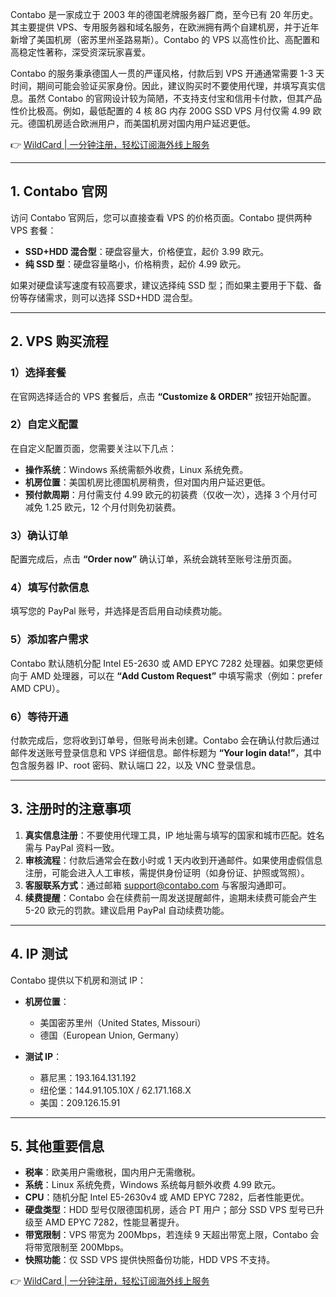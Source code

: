 Contabo 是一家成立于 2003 年的德国老牌服务器厂商，至今已有 20 年历史。其主要提供 VPS、专用服务器和域名服务，在欧洲拥有两个自建机房，并于近年新增了美国机房（密苏里州圣路易斯）。Contabo 的 VPS 以高性价比、高配置和高稳定性著称，深受资深玩家喜爱。

Contabo 的服务秉承德国人一贯的严谨风格，付款后到 VPS 开通通常需要 1-3 天时间，期间可能会验证买家身份。因此，建议购买时不要使用代理，并填写真实信息。虽然 Contabo 的官网设计较为简陋，不支持支付宝和信用卡付款，但其产品性价比极高。例如，最低配置的 4 核 8G 内存 200G SSD VPS 月付仅需 4.99 欧元。德国机房适合欧洲用户，而美国机房对国内用户延迟更低。

👉 [WildCard | 一分钟注册，轻松订阅海外线上服务](https://bit.ly/bewildcard)

---

## 1. Contabo 官网

访问 Contabo 官网后，您可以直接查看 VPS 的价格页面。Contabo 提供两种 VPS 套餐：

- **SSD+HDD 混合型**：硬盘容量大，价格便宜，起价 3.99 欧元。
- **纯 SSD 型**：硬盘容量略小，价格稍贵，起价 4.99 欧元。

如果对硬盘读写速度有较高要求，建议选择纯 SSD 型；而如果主要用于下载、备份等存储需求，则可以选择 SSD+HDD 混合型。

---

## 2. VPS 购买流程

### 1）选择套餐
在官网选择适合的 VPS 套餐后，点击 **“Customize & ORDER”** 按钮开始配置。

### 2）自定义配置
在自定义配置页面，您需要关注以下几点：

- **操作系统**：Windows 系统需额外收费，Linux 系统免费。
- **机房位置**：美国机房比德国机房稍贵，但对国内用户延迟更低。
- **预付款周期**：月付需支付 4.99 欧元的初装费（仅收一次），选择 3 个月付可减免 1.25 欧元，12 个月付则免初装费。

### 3）确认订单
配置完成后，点击 **“Order now”** 确认订单，系统会跳转至账号注册页面。

### 4）填写付款信息
填写您的 PayPal 账号，并选择是否启用自动续费功能。

### 5）添加客户需求
Contabo 默认随机分配 Intel E5-2630 或 AMD EPYC 7282 处理器。如果您更倾向于 AMD 处理器，可以在 **“Add Custom Request”** 中填写需求（例如：prefer AMD CPU）。

### 6）等待开通
付款完成后，您将收到订单号，但账号尚未创建。Contabo 会在确认付款后通过邮件发送账号登录信息和 VPS 详细信息。邮件标题为 **“Your login data!”**，其中包含服务器 IP、root 密码、默认端口 22，以及 VNC 登录信息。

---

## 3. 注册时的注意事项

1. **真实信息注册**：不要使用代理工具，IP 地址需与填写的国家和城市匹配。姓名需与 PayPal 资料一致。
2. **审核流程**：付款后通常会在数小时或 1 天内收到开通邮件。如果使用虚假信息注册，可能会进入人工审核，需提供身份证明（如身份证、护照或驾照）。
3. **客服联系方式**：通过邮箱 support@contabo.com 与客服沟通即可。
4. **续费提醒**：Contabo 会在续费前一周发送提醒邮件，逾期未续费可能会产生 5-20 欧元的罚款。建议启用 PayPal 自动续费功能。

---

## 4. IP 测试

Contabo 提供以下机房和测试 IP：

- **机房位置**：
  - 美国密苏里州（United States, Missouri）
  - 德国（European Union, Germany）

- **测试 IP**：
  - 慕尼黑：193.164.131.192
  - 纽伦堡：144.91.105.10X / 62.171.168.X
  - 美国：209.126.15.91

---

## 5. 其他重要信息

- **税率**：欧美用户需缴税，国内用户无需缴税。
- **系统**：Linux 系统免费，Windows 系统每月额外收费 4.99 欧元。
- **CPU**：随机分配 Intel E5-2630v4 或 AMD EPYC 7282，后者性能更优。
- **硬盘类型**：HDD 型号仅限德国机房，适合 PT 用户；部分 SSD VPS 型号已升级至 AMD EPYC 7282，性能显著提升。
- **带宽限制**：VPS 带宽为 200Mbps，若连续 9 天超出带宽上限，Contabo 会将带宽限制至 200Mbps。
- **快照功能**：仅 SSD VPS 提供快照备份功能，HDD VPS 不支持。

👉 [WildCard | 一分钟注册，轻松订阅海外线上服务](https://bit.ly/bewildcard)